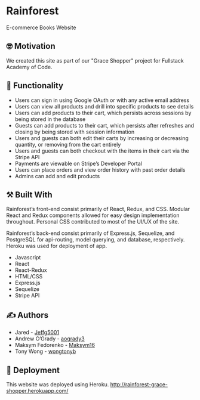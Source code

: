 #  Rainforest

E-commerce Books Website

## :nerd_face: Motivation

We created this site as part of our "Grace Shopper" project for Fullstack Academy of Code.

## :shopping_cart: Functionality

* Users can sign in using Google OAuth or with any active email address
* Users can view all products and drill into specific products to see details
* Users can add products to their cart, which persists across sessions by being stored in the database
* Guests can add products to their cart, which persists after refreshes and closing by being stored with session information
* Users and guests can both edit their carts by increasing or decreasing quantity, or removing from the cart entirely
* Users and guests can both checkout with the items in their cart via the Stripe API 
* Payments are viewable on Stripe’s Developer Portal 
* Users can place orders and view order history with past order details
* Admins can add and edit products

## :hammer_and_pick: Built With

Rainforest’s front-end consist primarily of React, Redux, and CSS. Modular React and Redux components allowed for easy design implementation throughout. Personal CSS contributed to most of the UI/UX of the site.

Rainforest’s back-end consist primarily of Express.js, Sequelize, and PostgreSQL for api-routing, model querying, and database, respectively. Heroku was used for deployment of app.

* Javascript
* React
* React-Redux
* HTML/CSS
* Express.js
* Sequelize
* Stripe API


## :writing_hand: Authors

* Jared - [Jeffg5001](https://github.com/Jeffg5001)
* Andrew O’Grady - [aogrady3](https://github.com/aogrady3)
* Maksym Fedorenko - [Maksym16](http://github.com/Maksym16)
* Tony Wong - [wongtonyb](https://github.com/wongtonyb)

## :rocket: Deployment

This website was deployed using Heroku.
http://rainforest-grace-shopper.herokuapp.com/


